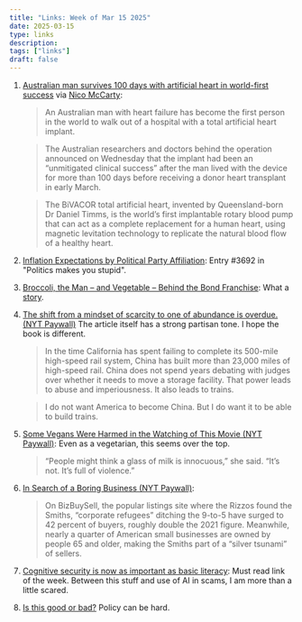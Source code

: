 ```yaml
---
title: "Links: Week of Mar 15 2025"
date: 2025-03-15
type: links
description:
tags: ["links"]
draft: false
---
```


1. [Australian man survives 100 days with artificial heart in world-first success](https://www.theguardian.com/australia-news/2025/mar/12/australian-man-survives-100-days-with-artificial-heart-in-world-first-success) via [Nico McCarty](https://x.com/nikomccarty/status/1900570634591318126): 
    >An Australian man with heart failure has become the first person in the world to walk out of a hospital with a total artificial heart implant.

    >The Australian researchers and doctors behind the operation announced on Wednesday that the implant had been an “unmitigated clinical success” after the man lived with the device for more than 100 days before receiving a donor heart transplant in early March.

    >The BiVACOR total artificial heart, invented by Queensland-born Dr Daniel Timms, is the world’s first implantable rotary blood pump that can act as a complete replacement for a human heart, using magnetic levitation technology to replicate the natural blood flow of a healthy heart.


2. [Inflation Expectations by Political Party Affiliation](https://x.com/m_mcdonough/status/1900548943991226753): Entry #3692 in "Politics makes you stupid". 

3. [Broccoli, the Man – and Vegetable – Behind the Bond Franchise](https://daringfireball.net/linked/2025/03/08/broccoli-the-man-and-vegetable-behind-the-bond-franchise): What a [story](https://www.latimes.com/archives/la-xpm-1989-07-09-ca-5205-story.html). 

4. [The shift from a mindset of scarcity to one of abundance is overdue.(NYT Paywall)](https://www.nytimes.com/2025/03/09/opinion/musk-trump-doge-abundance-agenda.html) The article itself has a strong partisan tone. I hope the book is different.  
    >In the time California has spent failing to complete its 500-mile high-speed rail system, China has built more than 23,000 miles of high-speed rail. China does not spend years debating with judges over whether it needs to move a storage facility. That power leads to abuse and imperiousness. It also leads to trains.

    >I do not want America to become China. But I do want it to be able to build trains.

5. [Some Vegans Were Harmed in the Watching of This Movie (NYT Paywall)](https://www.nytimes.com/2025/03/11/movies/vegan-alert-letterboxd-allison-mcculloch.html): Even as a vegetarian, this seems over the top. 
    >“People might think a glass of milk is innocuous,” she said. “It’s not. It’s full of violence.”

6. [In Search of a Boring Business (NYT Paywall)](https://www.nytimes.com/2025/03/12/business/young-professionals-boring-small-business-niches.html): 
    > On BizBuySell, the popular listings site where the Rizzos found the Smiths, “corporate refugees” ditching the 9-to-5 have surged to 42 percent of buyers, roughly double the 2021 figure. Meanwhile, nearly a quarter of American small businesses are owned by people 65 and older, making the Smiths part of a “silver tsunami” of sellers. 

7. [Cognitive security is now as important as basic literacy](https://x.com/TylerAlterman/status/1900285728635969841): Must read link of the week. Between this stuff and use of AI in scams, I am more than a little scared. 

8. [Is this good or bad?](https://x.com/robertwiblin/status/1900498802403901549) Policy can be hard. 
